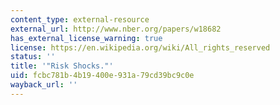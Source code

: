 ```yaml
---
content_type: external-resource
external_url: http://www.nber.org/papers/w18682
has_external_license_warning: true
license: https://en.wikipedia.org/wiki/All_rights_reserved
status: ''
title: '"Risk Shocks."'
uid: fcbc781b-4b19-400e-931a-79cd39bc9c0e
wayback_url: ''
---
```

